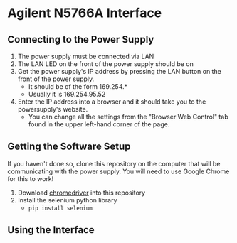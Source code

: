 # Agilent N5766A Interface

## Connecting to the Power Supply
1) The power supply must be connected via LAN
2) The LAN LED on the front of the power supply should be on
3) Get the power supply's IP address by pressing the LAN button on the front of the power supply.
     * It should be of the form 169.254.*
     * Usually it is 169.254.95.52
4) Enter the IP address into a browser and it should take you to the powersupply's website.
    * You can change all the settings from the "Browser Web Control" tab found in the upper left-hand corner of the page.

## Getting the Software Setup
If you haven't done so, clone this repository on the computer that will be communicating with the power supply.
You will need to use Google Chrome for this to work!
1) Download [chromedriver](https://sites.google.com/chromium.org/driver/downloads) into this repository
2) Install the selenium python library
    * `pip install selenium`

## Using the Interface
